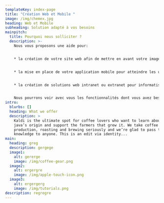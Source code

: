 ```yaml
---
templateKey: index-page
title: "Création Web et Mobile "
image: /img/chemex.jpg
heading: Web et Mobile
subheading: Solution adapté à vos besoins
mainpitch:
  title: Pourquoi nous solliciter ?
  description: >-
    Nous vous proposons une aide pour:


    * la création de votre site web afin de mettre en avant votre image et de proposer vos services au plus grand nombre.


    * la mise en place de votre application mobile pour atteindre les utilisateurs mobiles et avoir un accès simplifié à vos fonctionnalités.


    * la création de solutions web intranet ou extranet pour informatiser votre gestion interne.


    Nous pourrons voir avec vous les fonctionnalités dont vous avez besoin pour vous aider dans votre projet.
intro:
  blurbs: []
  heading: What we offer
  description: >
    Kaldi is the ultimate spot for coffee lovers who want to learn about their
    java’s origin and support the farmers that grew it. We take coffee
    production, roasting and brewing seriously and we’re glad to pass that
    knowledge to anyone. This is an edit via identity...
main:
  heading: greg
  description: gergege
  image1:
    alt: gererge
    image: /img/coffee-gear.png
  image2:
    alt: ergergre
    image: /img/apple-touch-icon.png
  image3:
    alt: ergergerg
    image: /img/tutorials.png
description: regregre
---
```

